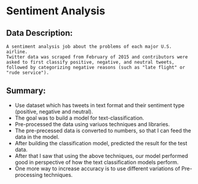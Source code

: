 <h1>Sentiment Analysis </h1>

<h2>Data Description:</h2>

    A sentiment analysis job about the problems of each major U.S. airline.
    Twitter data was scraped from February of 2015 and contributors were asked to first classify positive, negative, and neutral tweets, followed by categorizing negative reasons (such as "late flight" or "rude service").


<h2>Summary:</h2>

- Use dataset which has tweets in text format and their sentiment type (positive, negative and neutral).
- The goal was to build a model for text-classification.
- Pre-processed the data using variuos techniques and libraries.
- The pre-precessed data is converted to numbers, so that I can feed the data in the model.
- After building the classification model, predicted the result for the test data.
- After that I saw that using the above techniques, our model performed good in perspective of how the text classification models perform.
- One more way to increase accuracy is to use different variations of Pre-processing techniques. 